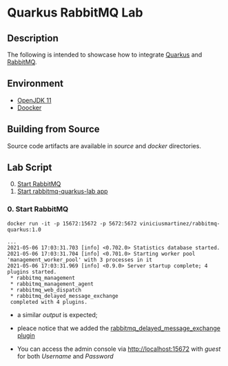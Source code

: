 # Quarkus RabbitMQ Lab

## Description

The following is intended to showcase how to integrate [Quarkus](https://quarkus.io/) and [RabbitMQ](https://www.rabbitmq.com/).

## Environment

- [OpenJDK 11](https://openjdk.java.net/projects/jdk/11/)
- [Doocker](https://www.docker.com/)

## Building from Source

Source code artifacts are available in *source* and *docker* directories.

## Lab Script

0. [Start RabbitMQ](#demo-step-start-rabbitmq)
1. [Start rabbitmq-quarkus-lab app](#demo-step-start-rabbitmq)

### 0. Start RabbitMQ <a name="demo-step-start-rabbitmq"/>

  ```
  docker run -it -p 15672:15672 -p 5672:5672 viniciusmartinez/rabbitmq-quarkus:1.0

  ...
  2021-05-06 17:03:31.703 [info] <0.702.0> Statistics database started.
  2021-05-06 17:03:31.704 [info] <0.701.0> Starting worker pool 'management_worker_pool' with 3 processes in it
  2021-05-06 17:03:31.969 [info] <0.9.0> Server startup complete; 4 plugins started.
   * rabbitmq_management
   * rabbitmq_management_agent
   * rabbitmq_web_dispatch
   * rabbitmq_delayed_message_exchange
   completed with 4 plugins.
  ```
  * a similar *output* is expected;
  * pleace notice that we added the [rabbitmq_delayed_message_exchange plugin](https://github.com/rabbitmq/rabbitmq-delayed-message-exchange)

* You can access the admin console via [http://localhost:15672](http://localhost:15672) with *guest* for both *Username* and *Password*
